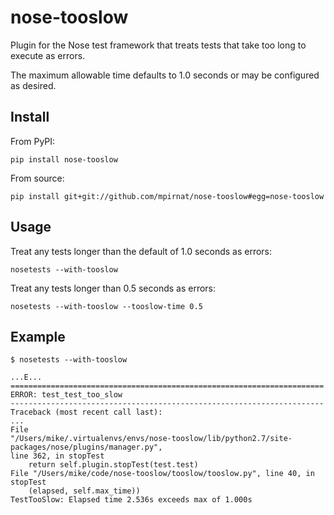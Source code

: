 nose-tooslow
============

Plugin for the Nose test framework that treats tests that take too long to
execute as errors.

The maximum allowable time defaults to 1.0 seconds or may be configured as
desired.

Install
-------

From PyPI:

    pip install nose-tooslow

From source:

    pip install git+git://github.com/mpirnat/nose-tooslow#egg=nose-tooslow

Usage
-----

Treat any tests longer than the default of 1.0 seconds as errors:

    nosetests --with-tooslow

Treat any tests longer than 0.5 seconds as errors:

    nosetests --with-tooslow --tooslow-time 0.5


Example
-------

    $ nosetests --with-tooslow

    ...E...
    ======================================================================
    ERROR: test_test_too_slow
    ----------------------------------------------------------------------
    Traceback (most recent call last):
    ...
    File
    "/Users/mike/.virtualenvs/envs/nose-tooslow/lib/python2.7/site-packages/nose/plugins/manager.py",
    line 362, in stopTest
        return self.plugin.stopTest(test.test)
    File "/Users/mike/code/nose-tooslow/tooslow/tooslow.py", line 40, in stopTest
        (elapsed, self.max_time))
    TestTooSlow: Elapsed time 2.536s exceeds max of 1.000s

